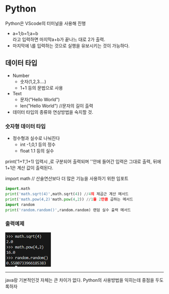 # Python
Python은 VScode의 터미널을 사용해 진행

- a=1;b=1;a+b  
  라고 입력하면 마지막a+b가 끝나느 대로 2가 출력.
- 마지막에 \를 입력하는 것으로 실행을 유보시키는 것이 가능하다.
## 데이터 타입
- Number
  - 숫자(1,2,3....)
  - 1+1 등의 문법으로 사용
- Text
  - 문자("Hello World")
  - len("Hello World") //문자의 길이 출력
- 데이터 타입의 종류와 연상방법을 숙지할 것.
### 숫자형 데이터 타입
- 정수형과 실수로 나눠진다
  - int -1,0,1 등의 정수
  - float 1.1 등의 실수  

print('1+1',1+1) 입력시 ,로 구분되어 출력되며 ''안에 들어간 입력은 그대로 출력, 뒤에 1+1은 계산 값이 출력된다.  

import math // 산술연산보다 더 많은 기능을 사용하기 위한 임포트
```python
import.math
print('math.sqrt(4)',math.sqrt(4)) //4의 제곱근 계산 메서드
print('math.pow(4,2)'math.pow(4,2)) //1을 2만큼 곱하는 메서드
import random
print('random.random()',random.random) 랜덤 실수 출력 메서드
```
### 출력예제
![alt text](image-12.png)  

---
java랑 기본적인것 자체는 큰 차이가 없다.
Python의 사용방법을 익히는데 중점을 두도록하자